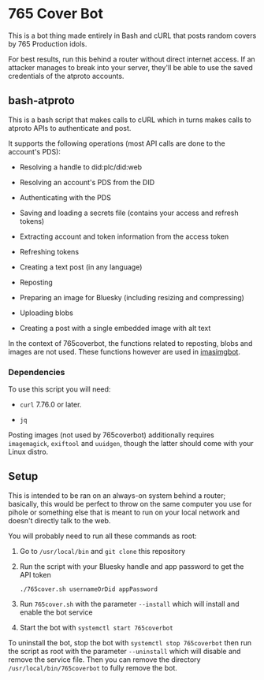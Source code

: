 # 765 Cover Bot

This is a bot thing made entirely in Bash and cURL that posts random covers by 765 Production idols.

For best results, run this behind a router without direct internet access. If an attacker manages to break into your server, they'll be able to use the saved credentials of the atproto accounts.

## bash-atproto

This is a bash script that makes calls to cURL which in turns makes calls to atproto APIs to authenticate and post.

It supports the following operations (most API calls are done to the account's PDS):

* Resolving a handle to did:plc/did:web

* Resolving an account's PDS from the DID

* Authenticating with the PDS

* Saving and loading a secrets file (contains your access and refresh tokens)

* Extracting account and token information from the access token

* Refreshing tokens

* Creating a text post (in any language)

* Reposting

* Preparing an image for Bluesky (including resizing and compressing)

* Uploading blobs

* Creating a post with a single embedded image with alt text

In the context of 765coverbot, the functions related to reposting, blobs and images are not used. These functions however are used in [imasimgbot](https://github.com/engielolz/imasimgbot).

### Dependencies

To use this script you will need:

* `curl` 7.76.0 or later. 

* `jq`

Posting images (not used by 765coverbot) additionally requires `imagemagick`, `exiftool` and `uuidgen`, though the latter should come with your Linux distro.

## Setup

This is intended to be ran on an always-on system behind a router; basically, this would be perfect to throw on the same computer you use for pihole or something else that is meant to run on your local network and doesn't directly talk to the web.

You will probably need to run all these commands as root:

1. Go to `/usr/local/bin` and `git clone` this repository

2. Run the script with your Bluesky handle and app password to get the API token
   
   `./765cover.sh usernameOrDid appPassword`

3. Run `765cover.sh` with the parameter `--install` which will install and enable the bot service

4. Start the bot with `systemctl start 765coverbot`

To uninstall the bot, stop the bot with `systemctl stop 765coverbot` then run the script as root with the parameter `--uninstall` which will disable and remove the service file. Then you can remove the directory `/usr/local/bin/765coverbot` to fully remove the bot.
